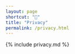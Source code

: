 ```yaml
---
layout: page
shortcut: "🔐"
title: "Privacy"
permalink: /privacy.html
---
```

{% include privacy.md %}
